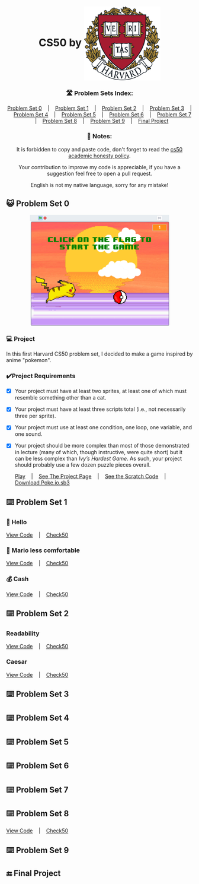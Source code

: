<h1 align="center" title="CS50 by Harvard">
    CS50 by
    <img align="center" height="200px" 
	 src="https://github.com/VictorCrisostomo/CS50/blob/main/assets/harvard-logo.png" 
	 alt="Harvard Logo" 
     />
</h1>

<h3 align="center">
      🛣 Problem Sets Index:
</h3>

<p align="center">
  <a href="#-problem-set-0">Problem Set 0</a>
  &nbsp;&nbsp;&nbsp;|&nbsp;&nbsp;&nbsp;
  <a href="#%EF%B8%8F-problem-set-1">Problem Set 1</a>
  &nbsp;&nbsp;&nbsp;|&nbsp;&nbsp;&nbsp;
  <a href="#%EF%B8%8F-problem-set-2">Problem Set 2</a>
  &nbsp;&nbsp;&nbsp;|&nbsp;&nbsp;&nbsp;
  <a href="#%EF%B8%8F-problem-set-3">Problem Set 3</a>
  &nbsp;&nbsp;&nbsp;|&nbsp;&nbsp;&nbsp;
  <a href="#%EF%B8%8F-problem-set-4">Problem Set 4</a>
  &nbsp;&nbsp;&nbsp;|&nbsp;&nbsp;&nbsp;
  <a href="#%EF%B8%8F-problem-set-5">Problem Set 5</a>
  &nbsp;&nbsp;&nbsp;|&nbsp;&nbsp;&nbsp;
  <a href="#%EF%B8%8F-problem-set-6">Problem Set 6</a>
  &nbsp;&nbsp;&nbsp;|&nbsp;&nbsp;&nbsp;
  <a href="#%EF%B8%8F-problem-set-7">Problem Set 7</a>
  &nbsp;&nbsp;&nbsp;|&nbsp;&nbsp;&nbsp;
  <a href="#%EF%B8%8F-problem-set-8">Problem Set 8</a>
  &nbsp;&nbsp;&nbsp;|&nbsp;&nbsp;&nbsp;
  <a href="#%EF%B8%8F-problem-set-9">Problem Set 9</a>
  &nbsp;&nbsp;&nbsp;|&nbsp;&nbsp;&nbsp;
  <a href="#-final-project">Final Project</a>
</p>

<h3 align="center">
      📖 Notes:
</h3>

<p align="center">
      It is forbidden to copy and paste code, don't forget to read the <a href="https://cs50.harvard.edu/x/2021/honesty">cs50 academic honesty policy</a>.
</p>

<p align="center">
     Your contribution to improve my code is appreciable, if you have a suggestion feel free to open a pull request.
</p>

<p align="center">
      English is not my native language, sorry for any mistake!
</p>

## 😺 Problem Set 0

<p align="center">
      <img align="center" height="300px" src="https://github.com/VictorCrisostomo/CS50/blob/main/assets/poke.png" alt="Poke.io" title="Poke.io"/>
</p>

### 💻 Project

In this first Harvard CS50 problem set, I decided to make a game inspired by anime "pokemon".

### ✔️Project Requirements

- [x] Your project must have at least two sprites, at least one of
      which must resemble something other than a cat.
- [x] Your project must
      have at least three scripts total (i.e., not necessarily three
      per sprite).
- [x] Your project must use at least one condition, one loop, one
      variable, and one sound.
- [x] Your project should be more complex than most of those
      demonstrated in lecture (many of which, though instructive, were
      quite short) but it can be less complex than _Ivy’s Hardest
      Game_. As such, your project should probably use a few dozen
      puzzle pieces overall.
      
  <p>
      <a href="https://scratch.mit.edu/projects/419191700/fullscreen/">Play</a>
      &nbsp;&nbsp;&nbsp;|&nbsp;&nbsp;&nbsp;
      <a href="https://scratch.mit.edu/projects/419191700/">See The Project Page</a>
      &nbsp;&nbsp;&nbsp;|&nbsp;&nbsp;&nbsp;
      <a href="https://scratch.mit.edu/projects/419191700/editor/">See the Scratch Code</a>
      &nbsp;&nbsp;&nbsp;|&nbsp;&nbsp;&nbsp;
      <a href="https://github.com/VictorCrisostomo/CS50/raw/main/ProblemSet-0/poke.io.sb3">Download Poke.io.sb3</a>
</p>
      
## ⌨️ Problem Set 1

### 👋 Hello

<p>
	<a href="https://github.com/VictorCrisostomo/CS50/blob/main/Problem%20Set-1/hello.c">View Code</a>
	&nbsp;&nbsp;&nbsp;|&nbsp;&nbsp;&nbsp;
	<a href="https://submit.cs50.io/check50/b51c3378b43cd29f74ad68942caecd3baf950f56">Check50</a>
</p>

### 🍄 Mario less comfortable

<a href="https://github.com/VictorCrisostomo/CS50/blob/main/Problem%20Set-1/mario.c">View Code</a>
&nbsp;&nbsp;&nbsp;|&nbsp;&nbsp;&nbsp;
<a href="https://submit.cs50.io/check50/d758333ee86379d332805647a8215b20ff2e03ac">Check50</a>
</p>

### 💰 Cash

<p>
	<a href="https://github.com/VictorCrisostomo/CS50/blob/main/Problem%20Set-1/cash.c">View Code</a>
	&nbsp;&nbsp;&nbsp;|&nbsp;&nbsp;&nbsp;
	<a href="https://submit.cs50.io/check50/b7543041bde2bd57d1655ca8d7f0d457d495a11d">Check50</a>
</p>

## ⌨️ Problem Set 2

### Readability

<p>
	<a href="https://github.com/VictorCrisostomo/CS50/blob/main/Problem%20Set-2/readability.c">View Code</a>
	&nbsp;&nbsp;&nbsp;|&nbsp;&nbsp;&nbsp;
	<a href="https://submit.cs50.io/check50/9deacccb31119efb3b2ed6ca9f1a831dc22bba2c">Check50</a>
</p>

### Caesar

<p>
	<a href="https://github.com/VictorCrisostomo/CS50/blob/main/Problem%20Set-2/caesar.c">View Code</a>
	&nbsp;&nbsp;&nbsp;|&nbsp;&nbsp;&nbsp;
	<a href="https://submit.cs50.io/check50/dfeadc912812f0ebe173a6ef02c07d7f0d6f4727">Check50</a>
</p>

## ⌨️ Problem Set 3

## ⌨️ Problem Set 4

## ⌨️ Problem Set 5

## ⌨️ Problem Set 6

## ⌨️ Problem Set 7

## ⌨️ Problem Set 8
<p>
	<a href="">View Code</a>
	&nbsp;&nbsp;&nbsp;|&nbsp;&nbsp;&nbsp;
	<a href="">Check50</a>
</p>

## ⌨️ Problem Set 9
## 🔚 Final Project
